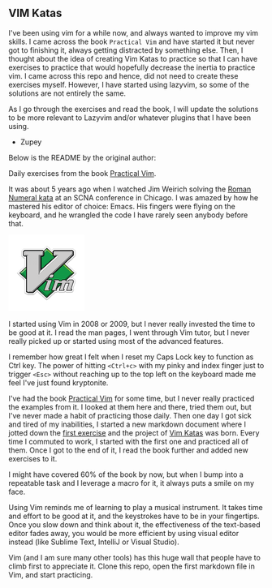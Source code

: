 ## VIM Katas

I've been using vim for a while now, and always wanted to improve my vim skills.  I came across the book `Practical Vim` and have started it but never got to finishing it, always getting distracted by something else.  Then, I thought about the idea of creating Vim Katas to practice so that I can have exercises to practice that would hopefully decrease the inertia to practice vim.  I came across this repo and hence, did not need to create these exercises myself.  However, I have started using lazyvim, so some of the solutions are not entirely the same.

As I go through the exercises and read the book, I will update the solutions to be more relevant to Lazyvim and/or whatever plugins that I have been using.

- Zupey

Below is the README by the original author:

Daily exercises from the book [Practical Vim](https://pragprog.com/book/dnvim/practical-vim).

It was about 5 years ago when I watched Jim Weirich solving the [Roman Numeral kata](https://vimeo.com/33841375) at an SCNA conference in Chicago. I was amazed by how he mastered his editor of choice: Emacs. His fingers were flying on the keyboard, and he wrangled the code I have rarely seen anybody before that.

![vim-screen](https://github.com/adomokos/climb_that_mountain/blob/master/resources/2016/10/vim_logo.png)

I started using Vim in 2008 or 2009, but I never really invested the time to be good at it. I read the man pages, I went through Vim tutor, but I never really picked up or started using most of the advanced features.

I remember how great I felt when I reset my Caps Lock key to function as Ctrl key. The power of hitting `<Ctrl+c>` with my pinky and index finger just to trigger `<Esc>` without reaching up to the top left on the keyboard made me feel I've just found kryptonite.

I've had the book [Practical Vim](http://pragprog.com/practical_vim) for some time, but I never really practiced the examples from it. I looked at them here and there, tried them out, but I've never made a habit of practicing those daily. Then one day I got sick and tired of my inabilities, I started a new markdown document where I jotted down the [first exercise](https://github.com/adomokos/Vim-Katas/blob/master/exercises/24_editing_tabular_data_with_visual_block_mode.md) and the project of [Vim Katas](http://www.github.com) was born. Every time I commuted to work, I started with the first one and practiced all of them. Once I got to the end of it, I read the book further and added new exercises to it.

I might have covered 60% of the book by now, but when I bump into a repeatable task and I leverage a macro for it, it always puts a smile on my face.

Using Vim reminds me of learning to play a musical instrument. It takes time and effort to be good at it, and the keystrokes have to be in your fingertips. Once you slow down and think about it, the effectiveness of the text-based editor fades away, you would be more efficient by using visual editor instead (like Sublime Text, IntelliJ or Visual Studio).

Vim (and I am sure many other tools) has this huge wall that people have to climb first to appreciate it. Clone this repo, open the first markdown file in Vim, and start practicing.
